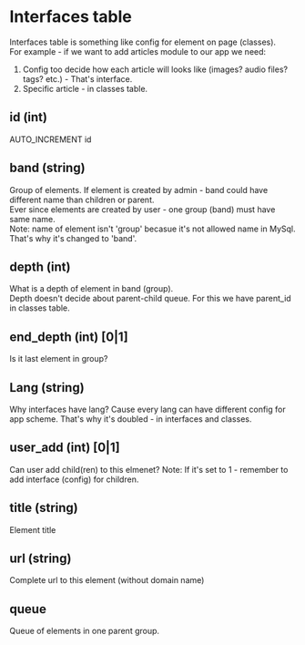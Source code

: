 # Interfaces table

Interfaces table is something like config for element on page (classes).  
For example - if we want to add articles module to our app we need:  
1. Config too decide how each article will looks like (images? audio files? tags? etc.) - That's interface.
2. Specific article - in classes table.

## id (int)
AUTO_INCREMENT id
## band (string)
Group of elements. If element is created by admin - band could have different name than children or parent.  
Ever since elements are created by user - one group (band) must have same name.  
Note: name of element isn't 'group' becasue it's not allowed name in MySql. That's why it's changed to 'band'.
## depth (int)
What is a depth of element in band (group).  
Depth doesn't decide about parent-child queue. For this we have parent_id in classes table.
## end_depth (int) [0|1]
Is it last element in group?
## Lang (string)
Why interfaces have lang? Cause every lang can have different config for app scheme. That's why it's doubled - in interfaces and classes.
## user_add (int) [0|1]
Can user add child(ren) to this elmenet?
Note: If it's set to 1 - remember to add interface (config) for children.
## title (string)
Element title
## url (string)
Complete url to this element (without domain name)
## queue
Queue of elements in one parent group.
